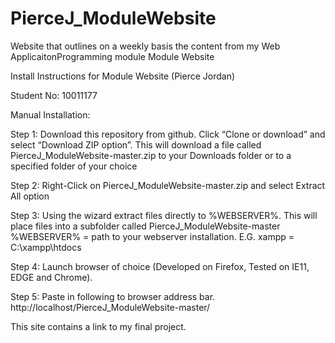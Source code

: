 # PierceJ_ModuleWebsite
Website that outlines on a weekly basis the content from my Web ApplicaitonProgramming module
Module Website

Install Instructions for Module Website (Pierce Jordan)

Student No: 10011177

Manual Installation:

Step 1:
Download this repository from github. Click “Clone or
download” and select “Download ZIP option”.
This will download a file called PierceJ_ModuleWebsite-master.zip to your Downloads folder or to
a specified folder of your choice

Step 2:
Right-Click on PierceJ_ModuleWebsite-master.zip and select Extract All option

Step 3:
Using the wizard extract files directly to %WEBSERVER%. This will place files into a subfolder
called PierceJ_ModuleWebsite-master
%WEBSERVER% = path to your webserver installation. E.G. xampp = C:\xampp\htdocs

Step 4:
Launch browser of choice (Developed on Firefox, Tested on IE11, EDGE and Chrome).

Step 5:
Paste in following to browser address bar. 
http://localhost/PierceJ_ModuleWebsite-master/

This site contains a link to my final project.
